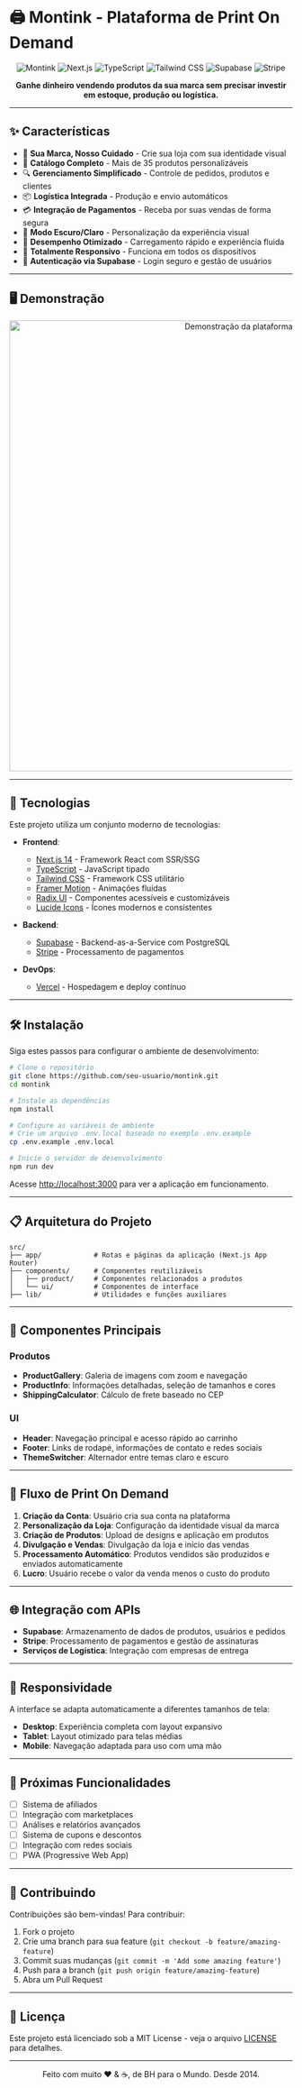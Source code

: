 # 🖨️ Montink - Plataforma de Print On Demand

<div align="center">
  
![Montink](https://img.shields.io/badge/Montink-Print%20On%20Demand-blue?style=for-the-badge&logo=shop&logoColor=white)
![Next.js](https://img.shields.io/badge/Next.js-14.2.23-black?style=for-the-badge&logo=next.js&logoColor=white)
![TypeScript](https://img.shields.io/badge/TypeScript-5-blue?style=for-the-badge&logo=typescript&logoColor=white)
![Tailwind CSS](https://img.shields.io/badge/Tailwind-CSS-38B2AC?style=for-the-badge&logo=tailwind-css&logoColor=white)
![Supabase](https://img.shields.io/badge/Supabase-Database-green?style=for-the-badge&logo=supabase&logoColor=white)
![Stripe](https://img.shields.io/badge/Stripe-Payments-635BFF?style=for-the-badge&logo=stripe&logoColor=white)

</div>

<p align="center">
  <b>Ganhe dinheiro vendendo produtos da sua marca sem precisar investir em estoque, produção ou logística.</b>
</p>

---

## ✨ Características

- 🎨 **Sua Marca, Nosso Cuidado** - Crie sua loja com sua identidade visual
- 🛒 **Catálogo Completo** - Mais de 35 produtos personalizáveis
- 🔍 **Gerenciamento Simplificado** - Controle de pedidos, produtos e clientes
- 📦 **Logística Integrada** - Produção e envio automáticos
- 💳 **Integração de Pagamentos** - Receba por suas vendas de forma segura
- 🌙 **Modo Escuro/Claro** - Personalização da experiência visual
- 🚀 **Desempenho Otimizado** - Carregamento rápido e experiência fluida
- 📱 **Totalmente Responsivo** - Funciona em todos os dispositivos
- 🔐 **Autenticação via Supabase** - Login seguro e gestão de usuários

---

## 🖥️ Demonstração

<p align="center">
  <img src="https://via.placeholder.com/800x400?text=Montink+Platform+Screenshot" alt="Demonstração da plataforma" width="800"/>
</p>

---

## 🚀 Tecnologias

Este projeto utiliza um conjunto moderno de tecnologias:

- **Frontend**:
  - [Next.js 14](https://nextjs.org/) - Framework React com SSR/SSG
  - [TypeScript](https://www.typescriptlang.org/) - JavaScript tipado
  - [Tailwind CSS](https://tailwindcss.com/) - Framework CSS utilitário
  - [Framer Motion](https://www.framer.com/motion/) - Animações fluidas
  - [Radix UI](https://www.radix-ui.com/) - Componentes acessíveis e customizáveis
  - [Lucide Icons](https://lucide.dev/) - Ícones modernos e consistentes

- **Backend**:
  - [Supabase](https://supabase.com/) - Backend-as-a-Service com PostgreSQL
  - [Stripe](https://stripe.com/) - Processamento de pagamentos

- **DevOps**:
  - [Vercel](https://vercel.com/) - Hospedagem e deploy contínuo

---

## 🛠️ Instalação

Siga estes passos para configurar o ambiente de desenvolvimento:

```bash
# Clone o repositório
git clone https://github.com/seu-usuario/montink.git
cd montink

# Instale as dependências
npm install

# Configure as variáveis de ambiente
# Crie um arquivo .env.local baseado no exemplo .env.example
cp .env.example .env.local

# Inicie o servidor de desenvolvimento
npm run dev
```

Acesse [http://localhost:3000](http://localhost:3000) para ver a aplicação em funcionamento.

---

## 📋 Arquitetura do Projeto

```
src/
├── app/             # Rotas e páginas da aplicação (Next.js App Router)
├── components/      # Componentes reutilizáveis
│   ├── product/     # Componentes relacionados a produtos
│   └── ui/          # Componentes de interface
├── lib/             # Utilidades e funções auxiliares
```

---

## 🧩 Componentes Principais

### Produtos

- **ProductGallery**: Galeria de imagens com zoom e navegação
- **ProductInfo**: Informações detalhadas, seleção de tamanhos e cores
- **ShippingCalculator**: Cálculo de frete baseado no CEP

### UI

- **Header**: Navegação principal e acesso rápido ao carrinho
- **Footer**: Links de rodapé, informações de contato e redes sociais
- **ThemeSwitcher**: Alternador entre temas claro e escuro

---

## 🔄 Fluxo de Print On Demand

1. **Criação da Conta**: Usuário cria sua conta na plataforma
2. **Personalização da Loja**: Configuração da identidade visual da marca
3. **Criação de Produtos**: Upload de designs e aplicação em produtos
4. **Divulgação e Vendas**: Divulgação da loja e início das vendas
5. **Processamento Automático**: Produtos vendidos são produzidos e enviados automaticamente
6. **Lucro**: Usuário recebe o valor da venda menos o custo do produto

---

## 🌐 Integração com APIs

- **Supabase**: Armazenamento de dados de produtos, usuários e pedidos
- **Stripe**: Processamento de pagamentos e gestão de assinaturas
- **Serviços de Logística**: Integração com empresas de entrega

---

## 📱 Responsividade

A interface se adapta automaticamente a diferentes tamanhos de tela:

- **Desktop**: Experiência completa com layout expansivo
- **Tablet**: Layout otimizado para telas médias
- **Mobile**: Navegação adaptada para uso com uma mão

---

## 🔮 Próximas Funcionalidades

- [ ] Sistema de afiliados
- [ ] Integração com marketplaces
- [ ] Análises e relatórios avançados
- [ ] Sistema de cupons e descontos
- [ ] Integração com redes sociais
- [ ] PWA (Progressive Web App)

---

## 🤝 Contribuindo

Contribuições são bem-vindas! Para contribuir:

1. Fork o projeto
2. Crie uma branch para sua feature (`git checkout -b feature/amazing-feature`)
3. Commit suas mudanças (`git commit -m 'Add some amazing feature'`)
4. Push para a branch (`git push origin feature/amazing-feature`)
5. Abra um Pull Request

---

## 📄 Licença

Este projeto está licenciado sob a MIT License - veja o arquivo [LICENSE](LICENSE) para detalhes.

---

<p align="center">
  Feito com muito ❤️ & ☕, de BH para o Mundo. Desde 2014.
</p>
